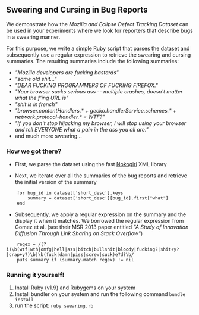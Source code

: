 Swearing and Cursing in Bug Reports
-----------------------------------

We demonstrate how the _Mozilla and Eclipse Defect Tracking Dataset_ can be used in your experiments where we look for reporters that describe bugs in a swearing manner.

For this purpose, we write a simple Ruby script that parses the dataset and subsequently use a regular expression to retrieve the swearing and cursing summaries. The resulting summaries include the following summaries:

- _"Mozilla developers are fucking bastards"_
- _"same old shit..."_
- _"DEAR FUCKING PROGRAMMERS OF FUCKING FIREFOX."_
- _"Your browser sucks serious ass -- multiple crashes, doesn't matter what the f'ing URL is"_
- _"shit is in french"_
- _"browser.contentHandlers.* + gecko.handlerService.schemes.* + network.protocol-handler.* = WTF?"_
- _"If you don't stop hijacking my browser, I will stop using your browser and tell EVERYONE what a pain in the ass you all are."_
- and much more swearing...

### How we got there?

* First, we parse the dataset using the fast [Nokogiri](http://nokogiri.org/) XML library
	
* Next, we iterate over all the summaries of the bug reports and retrieve the initial version of the summary
```
	for bug_id in dataset['short_desc'].keys
		summary = dataset['short_desc'][bug_id].first["what"]
	end
```

* Subsequently, we apply a regular expression on the summary and the display it when it matches. We borrowed the regular expression from Gomez et al. (see their MSR 2013 paper entitled _"A Study of Innovation Diffusion Through Link Sharing on Stack Overflow"_)
```
	regex = /(?i)\b(wtf|wth|omfg|hell|ass|bitch|bullshit|bloody|fucking?|shit+y?|crap+y?)\b|\b(fuck|damn|piss|screw|suck)e?d?\b/
	puts summary if (summary.match regex) != nil
```

### Running it yourself!
1. Install Ruby (v1.9) and Rubygems on your system
2. Install bundler on your system and run the following command `bundle install`
3. run the script: `ruby swearing.rb`